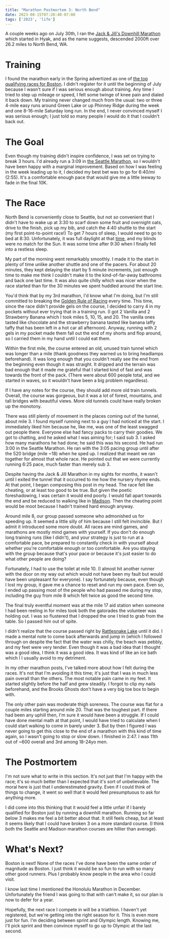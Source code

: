 ```yaml
---
title: "Marathon Postmortem 3: North Bend"
date: 2023-08-15T07:20:40-07:00
tags: ['2023', 'life']
---
```


A couple weeks ago on July 30th, I ran the [Jack & Jill's Downhill Marathon](http://jackjillmarathon.com/) which started in Hyak, and as the name suggests, descended 2000ft over 26.2 miles to North Bend, WA.

# Training
I found the marathon early in the Spring advertized as one of [the top qualifying races for Boston](https://www.baa.org/races/boston-marathon/enter/qualify/top-qualifying-races).
I didn't register for it until the beginning of July because I wasn't sure if I was serious enough about training.
Any time I tried to step up mileage or speed, I felt some twinge of knee pain and dialed it back down.
My training never changed much from the usual: two or three 4-mile easy runs around Green Lake or up Phinney Ridge during the week and one 8-16-mile Saturday long run.
In the end, I never convinced myself I was serious enough; I just told so many people I would do it that I couldn't back out.

# The Goal
Even though my training didn't inspire confidence, I was set on trying to break 3 hours.
I'd already run a 3:09 in [the Seattle Marathon](../marathon-2), so I wouldn't have been happy with a marginal improvement.
Based on how I was feeling in the week leading up to it, I decided my best bet was to go for 6:40/mi (2:55).
It's a comfortable enough pace that would give me a little leeway to fade in the final 10K.

# The Race
North Bend is conveniently close to Seattle, but not *so* convenient that I didn't have to wake up at 3:30 to scarf down some fruit and overnight oats, drive to the finish, pick up my bib, and catch the 4:40 shuttle to the start (my first point-to-point race!)
To get 7 hours of sleep, I would need to go to bed at 8:30.
Unfortunately, it was full daylight at that [time](https://www.timeanddate.com/worldclock/sunearth.html?month=7&day=30&year=2023&hour=20&min=30&sec=0&n=234&ntxt=Seattle&earth=0), and my blinds were no match for the Sun.
It was some time after 9:30 when I finally fell into a restless sleep.

My part of the morning went remarkably smoothly.
I made it to the start in plenty of time unlike another shuttle and one of the pacers.
For about 20 minutes, they kept delaying the start by 5 minute increments, just enough time to make me think I couldn't make it to the kind-of-far-away bathrooms and back one last time.
It was also quite chilly which was nicer when the race started than for the 30 minutes we spent huddled around the start line.

You'd think that by my 3rd marathon, I'd know what I'm doing, but I'm still committed to breaking the [Golden Rule of Racing](https://fellrnr.com/wiki/The_Golden_Rule_of_Racing) every time.
This time, since the race didn't provide gels on the course, I decided to carry 4 in my pockets without ever trying that in a training run.
(I got 2 Vanilla and 2 Strawberry Banana which I took miles 5, 10, 15, and 20.
The vanilla ones tasted like chocolate and the strawberry banana tasted like banana laffy taffy that has been left in a hot car all afternoon).
Anyway, running with 2 gels in my pocket made them fall out the end of my shorts and flop around, so I carried them in my hand until I could eat them.

Within the first mile, the course entered an old, unused train tunnel which was longer than a mile (thank goodness they warned us to bring headlamps beforehand).
It was long enough that you couldn't really see the end from the beginning even though it was straight.
It dripped and the terrain was bad enough that it made me grateful that I started kind of fast and was towards the front of the pack.
(There were about 600 people total, and we started in waves, so it wouldn't have been a big problem regardless).

If I have any notes for the course, they should add more old train tunnels.
Overall, the course was gorgeous, but it was a lot of forest, mountains, and tall bridges with beautiful views.
More old tunnels could have really broken up the monotony.

There was still plenty of movement in the places coming out of the tunnel, about mile 3.
I found myself running next to a guy I had noticed at the start.
I immediately liked him because he, like me, was one of the least swagged out people there.
Everyone else had fancy packs to carry their goodies.
We got to chatting, and he asked what I was aiming for; I said sub 3.
I asked how many marathons he had done; he said this was his second.
He had run 3:00 in the Seattle Marathon.
He ran with the 3:05 pacing group until after the 520 bridge (mile ~18) when he sped up.
I realized that meant we ran together for almost that whole race.
He pointed out that we were currently running 6:25 pace, much faster than merely sub 3.

Despite having the Jack & Jill Marathon in my sights for months, it wasn't until I exited the tunnel that it occurred to me how the nursery rhyme ends.
At that point, I began composing this post in my head.
The race felt like cheating, or at least too good to be true.
But given the poetic foreshadowing, I was certain it would end poorly.
I would fall apart towards the end and be reduced to walking like in [Madison](../marathon).
Then the cheating point would be moot because I hadn't trained hard enough anyway.

Around mile 8, our group passed someone who admonished us for speeding up.
It seemed a little silly of him because I still felt invincible.
But I admit it introduced some more doubt.
All races are mind games, and marathons are mostly mind games with yourself.
If you don't do enough long training runs (like I didn't), and your strategy is just to run at a comfortable pace, be prepared to constantly check in with yourself about whether you're comfortable enough or too comfortable.
Are you staying with the group because that's your pace or because it's just easier to do what other people are doing?

Fortunately, I had to use the toilet at mile 10.
(I almost hit another runner with the door on my way out which would not have been my fault but would have been unpleasant for everyone).
I say fortunately because, even though I lost my group, it gave me a chance to reset and run my own pace.
Even so, I ended up passing most of the people who had passed me during my stop, including the guy from mile 8 which felt twice as good the second time.

The final truly eventful moment was at the mile 17 aid station when someone I had been reeling in for miles took both the gatorades the volunteer was holding out.
I was so flustered that I dropped the one I tried to grab from the table.
So I passed him out of spite.

I didn't realize that the course passed right by [Rattlesnake Lake](https://www.google.com/maps/place/Rattlesnake+Lake/@47.4305026,-121.780197,16z/data=!3m1!4b1!4m6!3m5!1s0x54908784573761f5:0xa8296b62fad304d1!8m2!3d47.4307783!4d-121.7750516!16s%2Fm%2F02r3znd?entry=ttu) until it did.
I made a mental note to come back afterwards and jump in (which I followed through on despite the fact that the water was chilly, the beach was pebbly, and my feet were very tender.
Even though it was a bad idea that I thought was a good idea, I think it was a good idea.
It was kind of like an ice bath which I I usually avoid to my detriment.

In my other marathon posts, I've talked more about how I felt during the races.
It's not that I'm avoiding it this time; it's just that I was in much less pain overall than the others.
The most notable pain came in my feet.
It started slightly before the half and grew steadily.
I forgot to clip my nails beforehand, and the Brooks Ghosts don't have a very big toe box to begin with.

The only other pain was moderate thigh soreness.
The course was flat for a couple miles starting around mile 20.
That was the toughest part.
If there had been any uphill then, I'm sure it would have been a struggle.
If I could have done mental math at that point, I would have tried to calculate when I could start walking to come in barely under 3.
But by then I figured I was never going to get this close to the end of a marathon with this kind of time again, so I wasn't going to stop or slow down.
I finished in 2:47.
I was 11th out of ~600 overall and 3rd among 18-24yo men.

# The Postmortem
I'm not sure what to write in this section.
It's not just that I'm happy with the race; it's so much better than I expected that it's sort of unbelievable.
The moral here is just that I underestimated gravity.
Even if I could think of things to change, it went so well that it would feel presumptuous to ask for anything more.

I did come into this thinking that it would feel a little unfair if I barely qualified for Boston just by running a downhill marathon.
Running so far below 3 makes me feel a bit better about that.
It still feels cheap, but at least it seems likely that I could have broken 3 on a more standard course.
(I think both the Seattle and Madison marathon courses are hillier than average).

# What's Next?
Boston is next!
None of the races I've done have been the same order of magnitude as Boston.
I just think it would be so fun to run with so many other good runners.
Plus I probably know people in the area who I could visit.

I know last time I mentioned the Honolulu Marathon in December.
Unfortunately the friend I was going to that with can't make it, so our plan is now to defer for a year.

Hopefully, the next race I compete in will be a triathlon.
I haven't yet registered, but we're getting into the right season for it.
This is even more just for fun.
I'm deciding between sprint and Olympic length.
Knowing me, I'll pick sprint and then convince myself to go up to Olympic at the last second.

